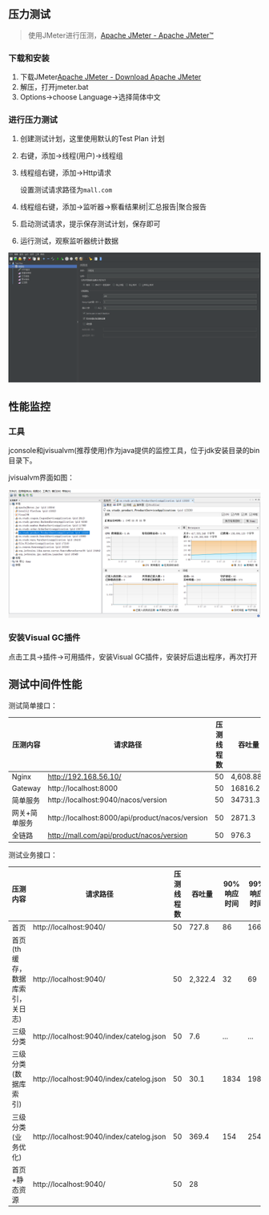 



## 压力测试

> 使用JMeter进行压测，[Apache JMeter - Apache JMeter™](https://jmeter.apache.org/)

### 下载和安装

1. 下载JMeter[Apache JMeter - Download Apache JMeter](https://jmeter.apache.org/download_jmeter.cgi)
2. 解压，打开jmeter.bat
3. Options->choose Language->选择简体中文



### 进行压力测试

1. 创建测试计划，这里使用默认的Test Plan 计划

2. 右键，添加->线程(用户)->线程组

3. 线程组右键，添加->Http请求

   设置测试请求路径为`mall.com`

4. 线程组右键，添加->监听器->察看结果树|汇总报告|聚合报告

5. 启动测试请求，提示保存测试计划，保存即可

6. 运行测试，观察监听器统计数据



![image-20210604004150113](25_压力测试JMeter.assets/image-20210604004150113.png)



## 性能监控

### 工具

jconsole和jvisualvm(推荐使用)作为java提供的监控工具，位于jdk安装目录的bin目录下。

jvisualvm界面如图：

![image-20210604005741487](25_压力测试JMeter.assets/image-20210604005741487.png)



### 安装Visual GC插件

点击工具->插件->可用插件，安装Visual GC插件，安装好后退出程序，再次打开



## 测试中间件性能

测试简单接口：

| 压测内容      | 请求路径                                        | 压测线程数 | 吞吐量    | 90%响应时间 | 99%响应时间 |
| ------------- | ----------------------------------------------- | ---------- | --------- | ----------- | ----------- |
| Nginx         | http://192.168.56.10/                           | 50         | 4,608.888 | 16          | 28          |
| Gateway       | http://localhost:8000                           | 50         | 16816.2   | 5           | 2           |
| 简单服务      | http://localhost:9040/nacos/version             | 50         | 34731.3   | 2           | 5           |
| 网关+简单服务 | http://localhost:8000/api/product/nacos/version | 50         | 2871.3    | 6           | 14          |
| 全链路        | http://mall.com/api/product/nacos/version       | 50         | 976.3     | 68          | 100         |



测试业务接口：

| 压测内容                         | 请求路径                                 | 压测线程数 | 吞吐量  | 90%响应时间 | 99%响应时间 |
| -------------------------------- | ---------------------------------------- | ---------- | ------- | ----------- | ----------- |
| 首页                             | http://localhost:9040/                   | 50         | 727.8   | 86          | 166         |
| 首页(th缓存，数据库索引，关日志) | http://localhost:9040/                   | 50         | 2,322.4 | 32          | 69          |
| 三级分类                         | http://localhost:9040/index/catelog.json | 50         | 7.6     | ...         | ...         |
| 三级分类(数据库索引)             | http://localhost:9040/index/catelog.json | 50         | 30.1    | 1834        | 1986        |
| 三级分类(业务优化)               | http://localhost:9040/index/catelog.json | 50         | 369.4   | 154         | 254         |
| 首页+静态资源                    | http://localhost:9040/                   | 50         | 28      |             |             |

